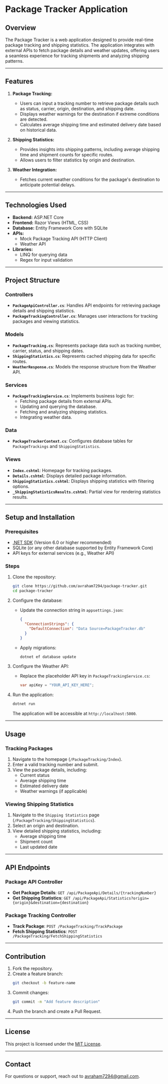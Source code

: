 # Package Tracker Application

## Overview
The Package Tracker is a web application designed to provide real-time package tracking and shipping statistics. The application integrates with external APIs to fetch package details and weather updates, offering users a seamless experience for tracking shipments and analyzing shipping patterns.

---

## Features

1. **Package Tracking:**
   - Users can input a tracking number to retrieve package details such as status, carrier, origin, destination, and shipping date.
   - Displays weather warnings for the destination if extreme conditions are detected.
   - Calculates average shipping time and estimated delivery date based on historical data.

2. **Shipping Statistics:**
   - Provides insights into shipping patterns, including average shipping time and shipment counts for specific routes.
   - Allows users to filter statistics by origin and destination.

3. **Weather Integration:**
   - Fetches current weather conditions for the package's destination to anticipate potential delays.

---

## Technologies Used

- **Backend:** ASP.NET Core
- **Frontend:** Razor Views (HTML, CSS)
- **Database:** Entity Framework Core with SQLite
- **APIs:**
  - Mock Package Tracking API (HTTP Client)
  - Weather API
- **Libraries:**
  - LINQ for querying data
  - Regex for input validation

---

## Project Structure

### Controllers
- **`PackageApiController.cs`**: Handles API endpoints for retrieving package details and shipping statistics.
- **`PackageTrackingController.cs`**: Manages user interactions for tracking packages and viewing statistics.

### Models
- **`PackageTracking.cs`**: Represents package data such as tracking number, carrier, status, and shipping dates.
- **`ShippingStatistics.cs`**: Represents cached shipping data for specific routes.
- **`WeatherResponse.cs`**: Models the response structure from the Weather API.

### Services
- **`PackageTrackingService.cs`**: Implements business logic for:
  - Fetching package details from external APIs.
  - Updating and querying the database.
  - Fetching and analyzing shipping statistics.
  - Integrating weather data.

### Data
- **`PackageTrackerContext.cs`**: Configures database tables for `PackageTrackings` and `ShippingStatistics`.

### Views
- **`Index.cshtml`**: Homepage for tracking packages.
- **`Details.cshtml`**: Displays detailed package information.
- **`ShippingStatistics.cshtml`**: Displays shipping statistics with filtering options.
- **`_ShippingStatisticsResults.cshtml`**: Partial view for rendering statistics results.

---

## Setup and Installation

### Prerequisites
- [.NET SDK](https://dotnet.microsoft.com/) (Version 6.0 or higher recommended)
- SQLite (or any other database supported by Entity Framework Core)
- API keys for external services (e.g., Weather API)

### Steps
1. Clone the repository:
   ```bash
   git clone https://github.com/avraham7294/package-tracker.git
   cd package-tracker
   ```
2. Configure the database:
   - Update the connection string in `appsettings.json`:
     ```json
     {
       "ConnectionStrings": {
         "DefaultConnection": "Data Source=PackageTracker.db"
       }
     }
     ```
   - Apply migrations:
     ```bash
     dotnet ef database update
     ```

3. Configure the Weather API:
   - Replace the placeholder API key in `PackageTrackingService.cs`:
     ```csharp
     var apiKey = "YOUR_API_KEY_HERE";
     ```

4. Run the application:
   ```bash
   dotnet run
   ```
   The application will be accessible at `http://localhost:5000`.

---

## Usage

### Tracking Packages
1. Navigate to the homepage (`/PackageTracking/Index`).
2. Enter a valid tracking number and submit.
3. View the package details, including:
   - Current status
   - Average shipping time
   - Estimated delivery date
   - Weather warnings (if applicable)

### Viewing Shipping Statistics
1. Navigate to the `Shipping Statistics` page (`/PackageTracking/ShippingStatistics`).
2. Select an origin and destination.
3. View detailed shipping statistics, including:
   - Average shipping time
   - Shipment count
   - Last updated date

---

## API Endpoints

### Package API Controller
- **Get Package Details**: `GET /api/PackageApi/Details/{trackingNumber}`
- **Get Shipping Statistics**: `GET /api/PackageApi/Statistics?origin={origin}&destination={destination}`

### Package Tracking Controller
- **Track Package**: `POST /PackageTracking/TrackPackage`
- **Fetch Shipping Statistics**: `POST /PackageTracking/FetchShippingStatistics`

---

## Contribution

1. Fork the repository.
2. Create a feature branch:
   ```bash
   git checkout -b feature-name
   ```
3. Commit changes:
   ```bash
   git commit -m "Add feature description"
   ```
4. Push the branch and create a Pull Request.

---

## License
This project is licensed under the [MIT License](LICENSE).

---

## Contact
For questions or support, reach out to [avraham7294@gmail.com](mailto:avraham7294@gmail.com).

